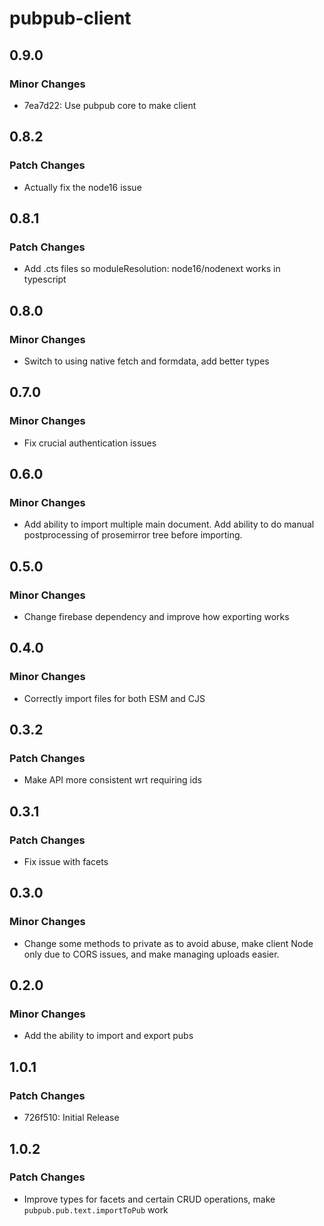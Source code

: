 # pubpub-client

## 0.9.0

### Minor Changes

- 7ea7d22: Use pubpub core to make client

## 0.8.2

### Patch Changes

- Actually fix the node16 issue

## 0.8.1

### Patch Changes

- Add .cts files so moduleResolution: node16/nodenext works in typescript

## 0.8.0

### Minor Changes

- Switch to using native fetch and formdata, add better types

## 0.7.0

### Minor Changes

- Fix crucial authentication issues

## 0.6.0

### Minor Changes

- Add ability to import multiple main document. Add ability to do manual postprocessing of prosemirror tree before importing.

## 0.5.0

### Minor Changes

- Change firebase dependency and improve how exporting works

## 0.4.0

### Minor Changes

- Correctly import files for both ESM and CJS

## 0.3.2

### Patch Changes

- Make API more consistent wrt requiring ids

## 0.3.1

### Patch Changes

- Fix issue with facets

## 0.3.0

### Minor Changes

- Change some methods to private as to avoid abuse, make client Node only due to CORS issues, and make managing uploads easier.

## 0.2.0

### Minor Changes

- Add the ability to import and export pubs

## 1.0.1

### Patch Changes

- 726f510: Initial Release

## 1.0.2

### Patch Changes

- Improve types for facets and certain CRUD operations, make `pubpub.pub.text.importToPub` work
